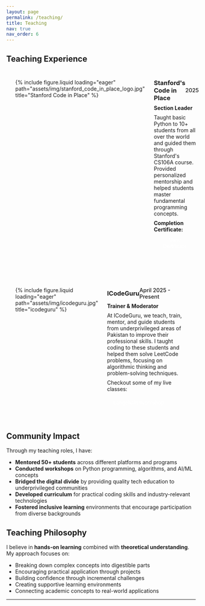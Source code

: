 ```yaml
---
layout: page
permalink: /teaching/
title: Teaching
nav: true
nav_order: 6
---
```


<style>
.project0 {
    display: flex;
    margin-bottom: 2rem;
    padding: 1.5rem;
    border: 1px solid var(--global-divider-color);
    border-radius: 8px;
    background-color: var(--global-card-bg-color);
    transition: all 0.3s ease;
}

.project0:hover {
    box-shadow: 0 4px 8px rgba(0, 0, 0, 0.1);
    transform: translateY(-2px);
}

.image-container0 {
    flex: 0 0 120px;
    margin-right: 1.5rem;
}

.image-container0 img {
    width: 120px;
    height: 120px;
    object-fit: cover;
    border-radius: 8px;
    border: 1px solid var(--global-divider-color);
}

.project-details0 {
    flex: 1;
}

.heading {
    display: flex;
    justify-content: space-between;
    align-items: center;
    margin-bottom: 0.5rem;
}

.heading h3 {
    margin: 0;
    color: var(--global-text-color);
}

.heading h3 a {
    color: var(--global-theme-color);
    text-decoration: none;
}

.heading h3 a:hover {
    color: var(--global-hover-color);
    text-decoration: underline;
}

.timeline {
    color: var(--global-text-color-light);
    font-weight: 500;
    font-size: 0.9rem;
}

.project-details0 p {
    margin: 0.5rem 0;
    color: var(--global-text-color);
}

.project-details0 button {
    background-color: var(--global-theme-color);
    color: white;
    border: none;
    padding: 0.5rem 1rem;
    margin: 0.25rem 0.5rem 0.25rem 0;
    border-radius: 4px;
    cursor: pointer;
    font-size: 0.9rem;
    transition: background-color 0.3s ease;
}

.project-details0 button:hover {
    background-color: var(--global-hover-color);
}

.project-details0 a {
    text-decoration: none;
}

@media (max-width: 768px) {
    .project0 {
        flex-direction: column;
    }
    
    .image-container0 {
        flex: none;
        margin-right: 0;
        margin-bottom: 1rem;
        text-align: center;
    }
}

/* Dark mode specific adjustments */
html[data-theme="dark"] .project0:hover {
    box-shadow: 0 4px 8px rgba(255, 255, 255, 0.1);
}
</style>

## Teaching Experience

<div class="project0">
    <div class="image-container0">
        {% include figure.liquid loading="eager" path="assets/img/stanford_code_in_place_logo.jpg" title="Stanford Code in Place" %}
    </div>
    <div class="project-details0">
        <div class="heading">
        <h3><a href="https://codeinplace.stanford.edu/">Stanford's Code in Place</a></h3>
        <span class="timeline">2025</span>
        </div>
        <p><strong>Section Leader</strong></p>
        <p>Taught basic Python to 10+ students from all over the world and guided them through Stanford's CS106A course. Provided personalized mentorship and helped students master fundamental programming concepts.</p>
        <p><strong>Completion Certificate:</strong> <a href="https://digitalcredential.stanford.edu/check/A5098045EE9F09EBDAA4B47A56F97A5C5F878EF3DF543AFEFC0A6100CB44901AaE5uQmlGYmFEUkRPTmRZV2Z2UXAyVFJxWEFwYk1UL0F6ZnhhT1RucWc3NTRoRm54"><button>View Certificate</button></a></p>
    </div>
</div>

<div class="project0">
    <div class="image-container0">
        {% include figure.liquid loading="eager" path="assets/img/icodeguru.jpg" title="icodeguru" %}
    </div>
    <div class="project-details0">
        <div class="heading">
        <h3><a href="https://icode.guru/">ICodeGuru</a></h3>
        <span class="timeline">April 2025 - Present</span>
        </div>
        <p><strong>Trainer & Moderator</strong></p>
        <p>At ICodeGuru, we teach, train, mentor, and guide students from underprivileged areas of Pakistan to improve their professional skills. I taught coding to these students and helped them solve LeetCode problems, focusing on algorithmic thinking and problem-solving techniques.</p>
        <p>Checkout some of my live classes:</p>
        <a href="https://www.facebook.com/iCodeguru/videos/827891879496385"><button>Langchain Workshop</button></a>
    </div>
</div>

## Community Impact

Through my teaching roles, I have:
- **Mentored 50+ students** across different platforms and programs
- **Conducted workshops** on Python programming, algorithms, and AI/ML concepts
- **Bridged the digital divide** by providing quality tech education to underprivileged communities
- **Developed curriculum** for practical coding skills and industry-relevant technologies
- **Fostered inclusive learning** environments that encourage participation from diverse backgrounds

## Teaching Philosophy

I believe in **hands-on learning** combined with **theoretical understanding**. My approach focuses on:
- Breaking down complex concepts into digestible parts
- Encouraging practical application through projects
- Building confidence through incremental challenges
- Creating supportive learning environments
- Connecting academic concepts to real-world applications

---
